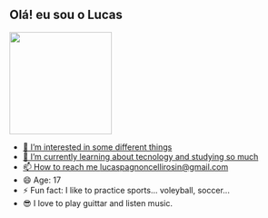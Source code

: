 ## Olá! eu sou o Lucas

<div>
    <a href="https://beacons.ai/rafaballerini">
        <img height="180em" src="https://github-readme-stats.vercel.app/api?username=Lucas&show_icons=true&theme=dark&include_all_commits=true&count_private=true"/>
    

- 👀 I’m interested in some different things
- 🌱 I’m currently learning about tecnology and studying so much
- 📫 How to reach me lucaspagnoncellirosin@gmail.com
- 😄 Age: 17
- ⚡ Fun fact: I like to practice sports... voleyball, soccer...
- 😎 I love to play guittar and listen music.
